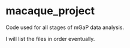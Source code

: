 # macaque_project

Code used for all stages of mGaP data analysis. 

I will list the files in order eventually.
